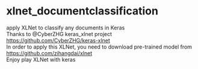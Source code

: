 # xlnet_documentclassification
apply XLNet to classify any documents in Keras<br>
Thanks to @CyberZHG keras_xlnet project https://github.com/CyberZHG/keras-xlnet<br>
In order to apply this XLNet, you need to download pre-trained model from https://github.com/zihangdai/xlnet<br>
Enjoy play XLNet with keras<br>
